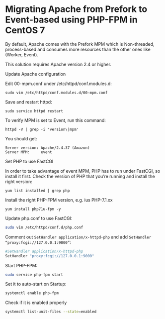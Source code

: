 # Migrating Apache from Prefork to Event-based using PHP-FPM in CentOS 7

By default, Apache comes with the Prefork MPM which is Non-threaded, process-based 
and consumes more resources than the other ones like (Worker, Event).

This solution requires Apache version 2.4 or higher.

Update Apache configuration

Edit 00-mpm.conf under /etc/httpd/conf.modules.d:

```shell
sudo vim /etc/httpd/conf.modules.d/00-mpm.conf
```

Save and restart httpd:

```shell
sudo service httpd restart
```

To verify MPM is set to Event, run this command:

```shell
httpd -V | grep -i 'version\|mpm'
```

You should get:

```shell
Server version: Apache/2.4.37 (Amazon)
Server MPM:     event
```

Set PHP to use FastCGI

In order to take advantage of event MPM, PHP has to run under FastCGI, so install it first. 
Check the version of PHP that you’re running and install the right version:

```shell
yum list installed | grep php
```

Install the right PHP-FPM version, e.g. ius PHP-7.1.xx

```shell
yum install php71u-fpm -y
```
Update php.conf to use FastCGI:

```bash
sudo vim /etc/httpd/conf.d/php.conf
```

Comment out `SetHandler application/x-httpd-php` and add `SetHandler “proxy:fcgi://127.0.0.1:9000”`:

```bash
#SetHandler application/x-httpd-php
SetHandler "proxy:fcgi://127.0.0.1:9000"
```

Start PHP-FPM:

```bash
sudo service php-fpm start
```

Set it to auto-start on Startup:

```bash
systemctl enable php-fpm
```

Check if it is enabled properly

```bash
systemctl list-unit-files --state=enabled
```
